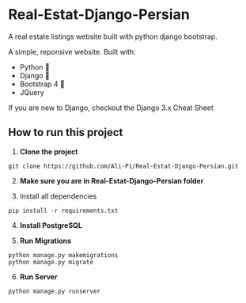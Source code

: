# Real-Estat-Django-Persian
A real estate listings website built with python django bootstrap.

A simple, reponsive website. Built with:

- Python 🐍
- Django 🎸
- Bootstrap 4 🌈
- JQuery

If you are new to Django, checkout the Django 3.x Cheat Sheet

## How to run this project

1. **Clone the project**
```
git clone https://github.com/Ali-Pi/Real-Estat-Django-Persian.git
```

2. **Make sure you are in Real-Estat-Django-Persian folder**

3. Install all dependencies
```
pip install -r requirements.txt
```

4. **Install PostgreSQL**

5. **Run Migrations**
```
python manage.py makemigrations
python manage.py migrate
```

6. **Run Server**
```
python manage.py runserver
```
